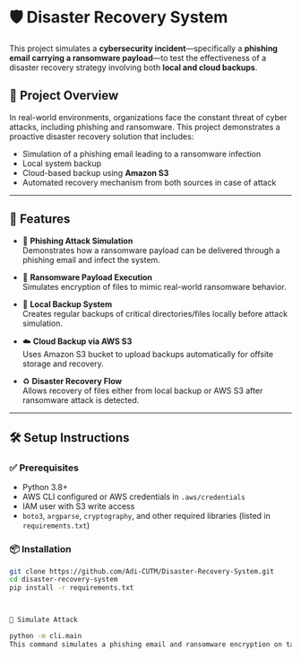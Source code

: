 # 🛡️ Disaster Recovery System

This project simulates a **cybersecurity incident**—specifically a **phishing email carrying a ransomware payload**—to test the effectiveness of a disaster recovery strategy involving both **local and cloud backups**.

## 📌 Project Overview

In real-world environments, organizations face the constant threat of cyber attacks, including phishing and ransomware. This project demonstrates a proactive disaster recovery solution that includes:

- Simulation of a phishing email leading to a ransomware infection
- Local system backup
- Cloud-based backup using **Amazon S3**
- Automated recovery mechanism from both sources in case of attack

---

## 🚀 Features

- 📧 **Phishing Attack Simulation**  
  Demonstrates how a ransomware payload can be delivered through a phishing email and infect the system.

- 🔐 **Ransomware Payload Execution**  
  Simulates encryption of files to mimic real-world ransomware behavior.

- 💾 **Local Backup System**  
  Creates regular backups of critical directories/files locally before attack simulation.

- ☁️ **Cloud Backup via AWS S3**  
  Uses Amazon S3 bucket to upload backups automatically for offsite storage and recovery.

- ♻️ **Disaster Recovery Flow**  
  Allows recovery of files either from local backup or AWS S3 after ransomware attack is detected.

---



## 🛠️ Setup Instructions

### ✅ Prerequisites

- Python 3.8+
- AWS CLI configured or AWS credentials in `.aws/credentials`
- IAM user with S3 write access
- `boto3`, `argparse`, `cryptography`, and other required libraries (listed in `requirements.txt`)

### 📦 Installation

```bash
git clone https://github.com/Adi-CUTM/Disaster-Recovery-System.git
cd disaster-recovery-system
pip install -r requirements.txt



🛑 Simulate Attack

python -m cli.main 
This command simulates a phishing email and ransomware encryption on target files.

